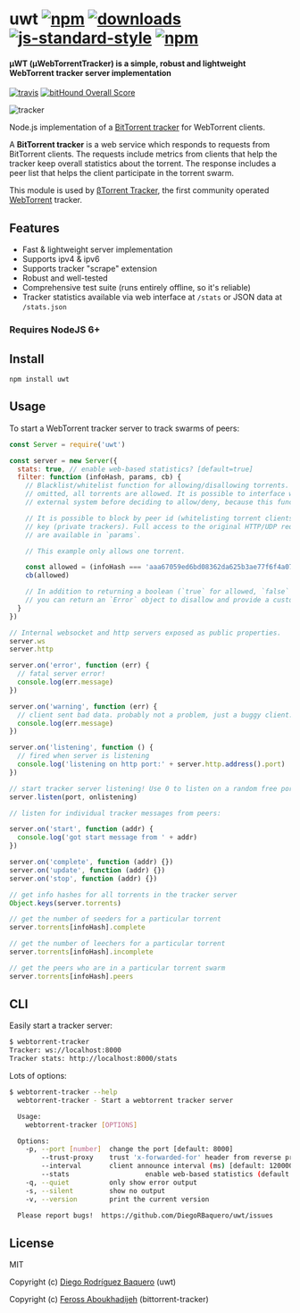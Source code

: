 # uwt  [![npm](https://img.shields.io/npm/v/uwt.svg)](https://npmjs.org/package/uwt) [![downloads](https://img.shields.io/npm/dm/uwt.svg)](https://npmjs.org/package/uwt) [![js-standard-style](https://img.shields.io/badge/code%20style-standard-brightgreen.svg)](http://standardjs.com/) [![npm](https://img.shields.io/npm/l/fb-messenger.svg)](LICENSE) 

#### µWT (µWebTorrentTracker) is a simple, robust and lightweight WebTorrent tracker server implementation
[![travis](https://img.shields.io/travis/DiegoRBaquero/uWebTorrentTracker/master.svg)](https://travis-ci.org/DiegoRBaquero/uWebTorrentTracker) [![bitHound Overall Score](https://www.bithound.io/github/DiegoRBaquero/uWebTorrentTracker/badges/score.svg)](https://www.bithound.io/github/DiegoRBaquero/uWebTorrentTracker)


![tracker](https://raw.githubusercontent.com/DiegoRBaquero/uwt/master/img.png)

Node.js implementation of a [BitTorrent tracker](https://wiki.theory.org/BitTorrentSpecification#Tracker_HTTP.2FHTTPS_Protocol) for WebTorrent clients.

A **BitTorrent tracker** is a web service which responds to requests from BitTorrent
clients. The requests include metrics from clients that help the tracker keep overall
statistics about the torrent. The response includes a peer list that helps the client
participate in the torrent swarm.

This module is used by [βTorrent Tracker](https://tracker.btorrent.xyz), the first community operated [WebTorrent](http://webtorrent.io) tracker.

## Features

- Fast & lightweight server implementation
- Supports ipv4 & ipv6
- Supports tracker "scrape" extension
- Robust and well-tested
- Comprehensive test suite (runs entirely offline, so it's reliable)
- Tracker statistics available via web interface at `/stats` or JSON data at `/stats.json`

### Requires NodeJS 6+

## Install

```
npm install uwt
```

## Usage

To start a WebTorrent tracker server to track swarms of peers:

```js
const Server = require('uwt')

const server = new Server({
  stats: true, // enable web-based statistics? [default=true]
  filter: function (infoHash, params, cb) {
    // Blacklist/whitelist function for allowing/disallowing torrents. If this option is
    // omitted, all torrents are allowed. It is possible to interface with a database or
    // external system before deciding to allow/deny, because this function is async.

    // It is possible to block by peer id (whitelisting torrent clients) or by secret
    // key (private trackers). Full access to the original HTTP/UDP request parameters
    // are available in `params`.

    // This example only allows one torrent.

    const allowed = (infoHash === 'aaa67059ed6bd08362da625b3ae77f6f4a075aaa')
    cb(allowed)

    // In addition to returning a boolean (`true` for allowed, `false` for disallowed),
    // you can return an `Error` object to disallow and provide a custom reason.
  }
})

// Internal websocket and http servers exposed as public properties.
server.ws
server.http

server.on('error', function (err) {
  // fatal server error!
  console.log(err.message)
})

server.on('warning', function (err) {
  // client sent bad data. probably not a problem, just a buggy client.
  console.log(err.message)
})

server.on('listening', function () {
  // fired when server is listening
  console.log('listening on http port:' + server.http.address().port)
})

// start tracker server listening! Use 0 to listen on a random free port.
server.listen(port, onlistening)

// listen for individual tracker messages from peers:

server.on('start', function (addr) {
  console.log('got start message from ' + addr)
})

server.on('complete', function (addr) {})
server.on('update', function (addr) {})
server.on('stop', function (addr) {})

// get info hashes for all torrents in the tracker server
Object.keys(server.torrents)

// get the number of seeders for a particular torrent
server.torrents[infoHash].complete

// get the number of leechers for a particular torrent
server.torrents[infoHash].incomplete

// get the peers who are in a particular torrent swarm
server.torrents[infoHash].peers
```

## CLI

Easily start a tracker server:

```sh
$ webtorrent-tracker
Tracker: ws://localhost:8000
Tracker stats: http://localhost:8000/stats
```

Lots of options:

```sh
$ webtorrent-tracker --help
  webtorrent-tracker - Start a webtorrent tracker server

  Usage:
    webtorrent-tracker [OPTIONS]

  Options:
    -p, --port [number]  change the port [default: 8000]
        --trust-proxy    trust 'x-forwarded-for' header from reverse proxy
        --interval       client announce interval (ms) [default: 120000]
        --stats                   enable web-based statistics (default: true)
    -q, --quiet          only show error output
    -s, --silent         show no output
    -v, --version        print the current version

  Please report bugs!  https://github.com/DiegoRBaquero/uwt/issues
```

## License

MIT

Copyright (c) [Diego Rodríguez Baquero](https://diegorbaquero.com) (uwt)

Copyright (c) [Feross Aboukhadijeh](http://feross.org) (bittorrent-tracker)
